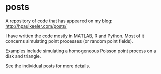 # posts
A repository of code that has appeared on my blog: http://hpaulkeeler.com/posts/

I have written the code mostly in MATLAB, R and Python. Most of it concerns simulating point processes (or random point fields).

Examples include simulating a homogeneous Poisson point process on a disk and triangle. 

See the individual posts for more details. 
